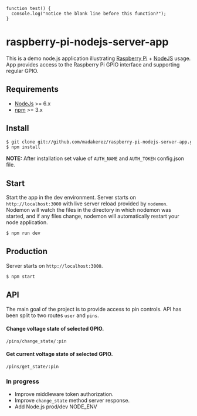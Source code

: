 ```
function test() {
  console.log("notice the blank line before this function?");
}
```

# raspberry-pi-nodejs-server-app
This is a demo node.js application illustrating [Raspberry Pi](https://github.com/raspberrypi) + [NodeJS](https://github.com/nodejs) usage. 
App provides access to the Raspberry Pi GPIO interface and supporting regular GPIO.

## Requirements

* [NodeJs](http://nodejs.org) >= 6.x
* [npm](https://www.npmjs.com/) >= 3.x

## Install
```sh
$ git clone git://github.com/madakerez/raspberry-pi-nodejs-server-app.git
$ npm install
```

**NOTE:** After installation set value of `AUTH_NAME` and `AUTH_TOKEN` config.json file.

## Start
Start the app in the dev environment. Server starts on `http://localhost:3000` with live server reload provided by `nodemon`. Nodemon will watch the files in the directory in which nodemon was started, and if any files change, nodemon will automatically restart your node application.
```sh
$ npm run dev
```

## Production
Server starts on `http://localhost:3000`.
```sh
$ npm start
```

## API
The main goal of the project is to provide access to pin controls. API has been split to two routes `user` and `pins`.

#### Change voltage state of selected GPIO.
```
/pins/change_state/:pin
```
#### Get current voltage state of selected GPIO.
```
/pins/get_state/:pin
```
### In progress
* Improve middleware token authorization.
* Improve `change_state` method server response.
* Add Node.js prod/dev NODE_ENV
